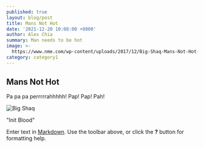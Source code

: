 ```yaml
---
published: true
layout: blog/post
title: Mans Not Hot
date: '2021-12-20 10:08:00 +0800'
author: Alex Chia
summary: Man needs to be hot
image: >-
  https://www.nme.com/wp-content/uploads/2017/12/Big-Shaq-Mans-Not-Hot-video-696x442.png
category: category1
---
```

## Mans Not Hot

Pa pa pa perrrrrahhhhh! Pap! Pap! Pah!

![Big Shaq]({{site.baseurl}}/https://www.nme.com/wp-content/uploads/2017/12/Big-Shaq-Mans-Not-Hot-video-696x442.png)

"Init Blood"

Enter text in [Markdown](http://daringfireball.net/projects/markdown/). Use the toolbar above, or click the **?** button for formatting help.
